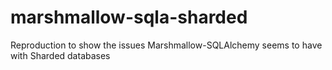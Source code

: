 # marshmallow-sqla-sharded

Reproduction to show the issues Marshmallow-SQLAlchemy seems to have with Sharded databases
